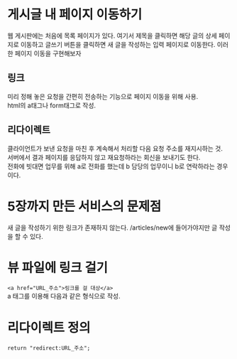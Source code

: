 # 게시글 내 페이지 이동하기

웹 게시판에는 처음에 목록 페이지가 있다. 여기서 제목을 클릭하면 해당 글의 상세 페이지로 이동하고
글쓰기 버튼을 클릭하면 새 글을 작성하는 입력 페이지로 이동한다. 이러한 페이지 이동을 구현해보자

## 링크
미리 정해 놓은 요청을 간편히 전송하는 기능으로 페이지 이동을 위해 사용.  
html의 a태그나 form태그로 작성.

## 리다이렉트
클라이언트가 보낸 요청을 마친 후 계속해서 처리할 다음 요청 주소를 재지시하는 것.  
서버에서 결과 페이지를 응답하지 않고 재요청하라는 회신을 보내기도 한다.  
전화에 빗대면 업무를 위해 a로 전화를 했는데 b 담당의 업무이니 b로 연락하라는 경우이다.  

# 5장까지 만든 서비스의 문제점
새 글을 작성하기 위한 링크가 존재하지 않는다. /articles/new에 들어가야지만 글 작성을 할 수 있다.  

# 뷰 파일에 링크 걸기

```<a href="URL_주소">링크를 걸 대상</a>```  
a 태그를 이용해 다음과 같은 형식으로 작성.  


# 리다이렉트 정의 
```return "redirect:URL_주소";```

